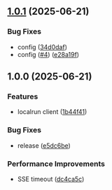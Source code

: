 ## [1.0.1](https://github.com/kiva-corp/localrun/compare/v1.0.0...v1.0.1) (2025-06-21)

### Bug Fixes

* config ([34d0daf](https://github.com/kiva-corp/localrun/commit/34d0daf32c760afb6137007eb60e53e3c90c5178))
* config ([#4](https://github.com/kiva-corp/localrun/issues/4)) ([e28a19f](https://github.com/kiva-corp/localrun/commit/e28a19f5abd1643bff7733060fccd3f6af99cfe7))

## 1.0.0 (2025-06-21)

### Features

* localrun client ([1b44f41](https://github.com/kiva-corp/localrun/commit/1b44f418d98ec4d2ed15f155da79f7af76d82d47))

### Bug Fixes

* release ([e5dc6be](https://github.com/kiva-corp/localrun/commit/e5dc6bef053c8024be9ab567d221bb045505f2fd))

### Performance Improvements

* SSE timeout ([dc4ca5c](https://github.com/kiva-corp/localrun/commit/dc4ca5c19998a8315ef0c028186a5f629b1e1ca2))
